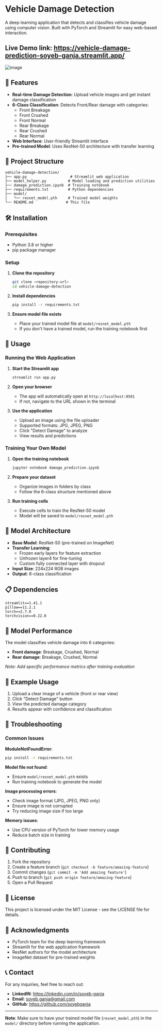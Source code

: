 # Vehicle Damage Detection

A deep learning application that detects and classifies vehicle damage using computer vision. Built with PyTorch and Streamlit for easy web-based interaction.

## Live Demo link: https://vehicle-damage-prediction-soyeb-ganja.streamlit.app/

![image](https://github.com/user-attachments/assets/2b792717-918e-4d77-ab2a-53f8deb58847)

## 🚗 Features

- **Real-time Damage Detection**: Upload vehicle images and get instant damage classification
- **6-Class Classification**: Detects Front/Rear damage with categories:
  - Front Breakage
  - Front Crushed
  - Front Normal
  - Rear Breakage
  - Rear Crushed
  - Rear Normal
- **Web Interface**: User-friendly Streamlit interface
- **Pre-trained Model**: Uses ResNet-50 architecture with transfer learning

## 📁 Project Structure

```
vehicle-damage-detection/
├── app.py                    # Streamlit web application
├── model_helper.py          # Model loading and prediction utilities
├── damage_prediction.ipynb  # Training notebook
├── requirements.txt         # Python dependencies
├── model/
│   └── resnet_model.pth     # Trained model weights
└── README.md               # This file
```

## 🛠️ Installation

### Prerequisites
- Python 3.8 or higher
- pip package manager

### Setup

1. **Clone the repository**
   ```bash
   git clone <repository-url>
   cd vehicle-damage-detection
   ```

2. **Install dependencies**
   ```bash
   pip install -r requirements.txt
   ```

3. **Ensure model file exists**
   - Place your trained model file at `model/resnet_model.pth`
   - If you don't have a trained model, run the training notebook first

## 🚀 Usage

### Running the Web Application

1. **Start the Streamlit app**
   ```bash
   streamlit run app.py
   ```

2. **Open your browser**
   - The app will automatically open at `http://localhost:8501`
   - If not, navigate to the URL shown in the terminal

3. **Use the application**
   - Upload an image using the file uploader
   - Supported formats: JPG, JPEG, PNG
   - Click "Detect Damage" to analyze
   - View results and predictions

### Training Your Own Model

1. **Open the training notebook**
   ```bash
   jupyter notebook damage_prediction.ipynb
   ```

2. **Prepare your dataset**
   - Organize images in folders by class
   - Follow the 6-class structure mentioned above

3. **Run training cells**
   - Execute cells to train the ResNet-50 model
   - Model will be saved to `model/resnet_model.pth`

## 🧠 Model Architecture

- **Base Model**: ResNet-50 (pre-trained on ImageNet)
- **Transfer Learning**: 
  - Frozen early layers for feature extraction
  - Unfrozen layer4 for fine-tuning
  - Custom fully connected layer with dropout
- **Input Size**: 224x224 RGB images
- **Output**: 6-class classification

## 📋 Dependencies

```
streamlit==1.41.1
pillow==11.2.1
torch==2.7.0
torchvision==0.22.0
```

## 🎯 Model Performance

The model classifies vehicle damage into 6 categories:
- **Front damage**: Breakage, Crushed, Normal
- **Rear damage**: Breakage, Crushed, Normal

*Note: Add specific performance metrics after training evaluation*

## 📸 Example Usage

1. Upload a clear image of a vehicle (front or rear view)
2. Click "Detect Damage" button
3. View the predicted damage category
4. Results appear with confidence and classification

## 🔧 Troubleshooting

### Common Issues

**ModuleNotFoundError**: 
```bash
pip install -r requirements.txt
```

**Model file not found**:
- Ensure `model/resnet_model.pth` exists
- Run training notebook to generate the model

**Image processing errors**:
- Check image format (JPG, JPEG, PNG only)
- Ensure image is not corrupted
- Try reducing image size if too large

**Memory issues**:
- Use CPU version of PyTorch for lower memory usage
- Reduce batch size in training

## 🤝 Contributing

1. Fork the repository
2. Create a feature branch (`git checkout -b feature/amazing-feature`)
3. Commit changes (`git commit -m 'Add amazing feature'`)
4. Push to branch (`git push origin feature/amazing-feature`)
5. Open a Pull Request

## 📝 License

This project is licensed under the MIT License - see the LICENSE file for details.

## 🙏 Acknowledgments

- PyTorch team for the deep learning framework
- Streamlit for the web application framework
- ResNet authors for the model architecture
- ImageNet dataset for pre-trained weights

## 📞 Contact

For any inquiries, feel free to reach out:

- **LinkedIN**: https://linkedin.com/in/soyeb-ganja
- **Email**: soyeb.ganja@gmail.com
- **GitHub**: https://github.com/soyebganja


---

**Note**: Make sure to have your trained model file (`resnet_model.pth`) in the `model/` directory before running the application.

